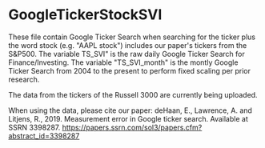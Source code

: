 # GoogleTickerStockSVI


These file contain Google Ticker Search when searching for the ticker plus the word stock (e.g. "AAPL stock") includes our paper's tickers from the S&P500. The variable TS_SVI" is the raw daily Google Ticker Search for Finance/Investing. The variable "TS_SVI_month" is the montly Google Ticker Search from 2004 to the present to perform fixed scaling per prior research. 

The data from the tickers of the Russell 3000 are currently being uploaded.

When using the data, please cite our paper: deHaan, E., Lawrence, A. and Litjens, R., 2019. Measurement error in Google ticker search. Available at SSRN 3398287. 
https://papers.ssrn.com/sol3/papers.cfm?abstract_id=3398287
